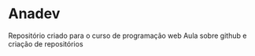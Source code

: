 # Anadev
Repositório criado para o curso de programação web
Aula sobre github e criação de repositórios
